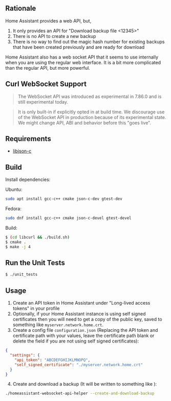 ## Rationale

Home Assistant provides a web API, but,
1. It only provides an API for "Download backup file <12345>"
2. There is no API to create a new backup
3. There is no way to find out the magic hash number for existing backups that have been created previously and are ready for download

Home Assistant also has a web socket API that it seems to use internally when you are using the regular web interface. It is a bit more complicated than the regular API, but more powerful.

## Curl WebSocket Support

> The WebSocket API was introduced as experimental in 7.86.0 and is still experimental today.

> It is only built-in if explicitly opted in at build time. We discourage use of the WebSocket API in production because of its experimental state. We might change API, ABI and behavior before this "goes live". 

## Requirements

- [libjson-c](https://github.com/json-c/json-c)

## Build

Install dependencies:

Ubuntu:
```bash
sudo apt install gcc-c++ cmake json-c-dev gtest-dev
```

Fedora:
```bash
sudo dnf install gcc-c++ cmake json-c-devel gtest-devel
```

Build:
```bash
$ (cd libcurl && ./build.sh)
$ cmake .
$ make -j 4
```

## Run the Unit Tests

```bash
$ ./unit_tests
```

## Usage

1. Create an API token in Home Assistant under "Long-lived access tokens" in your profile
2. Optionally, if your Home Assistant instance is using self signed certificates then you will need to get a copy of the public key, saved to something like `myserver.network.home.crt`.
3. Create a config file `configuration.json` (Replacing the API token and certificate path with your values, leave the certificate path blank or delete the field if you are not using self signed certificates):
```json
{
  "settings": {
    "api_token": "ABCDEFGHIJKLMNOPQ",
    "self_signed_certificate": "./myserver.network.home.crt"
  }
}
```
4. Create and download a backup (It will be written to something like ):
```bash
./homeassistant-websocket-api-helper --create-and-download-backup
```
